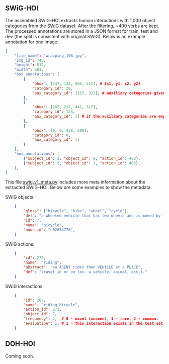 
## SWiG-HOI
The assembled SWiG-HOI extracts human interactions with 1,000 object categories from the [SWiG](https://github.com/allenai/swig) dataset. After the filtering, ~400 verbs are kept. The processed annotations are stored in a JSON format for train, test and dev (the split is consistent with original SWiG). Below is an example annotation for one image.
```json
[
    "file_name": "wrapping_196.jpg",
    "img_id": 745,
    "height": 512,
    "width": 681,
    "box_annotations": [
        {
            "bbox": [247, 134, 566, 512], # [x1, y1, x2, y2]
            "category_id": 28,
            "aux_category_id": [167, 323], # auxiliary categories given by multiple annotators
        },
        {
            "bbox": [282, 217, 441, 317],
            "category_id": 123,
            "aux_category_id": [] # if the auxiliary categories are empty, it usually means annotators give the consistent annotation. 
        },
        {
            "bbox": [0, 0, 438, 509],
            "category_id": 0,
            "aux_category_id": []
        }
    ],
    "hoi_annotations": [
        {"subject_id": 2, "object_id": 0, "action_id": 402},
        {"subject_id": 2, "object_id": 1, "action_id": 402},
    ],
]
```

This file [swig_v1_meta.py](https://github.com/scwangdyd/large_vocabulary_hoi_detection/choir/data/datasets/swig_v1_meta.py) includes more meta information about the extracted SWiG-HOI. Below are some examples to show the metadata.

SWiG objects:
```json
    {
        "gloss": ["bicycle", "bike", "wheel", "cycle"],
        "def": "a wheeled vehicle that has two wheels and is moved by foot pedals",
        "id": 7,
        "name": "bicycle",
        "noun_id": "n02834778",
    }
```
SWiG actions:

```json
    {
        "id": 272,
        "name": "riding",
        "abstract": "an AGENT rides then VEHICLE at a PLACE",
        "def": "travel in or on (ex. a vehicle, animal, ect.)."
    }
```
SWiG interactions:
```json
    {
        "id": 207,
        "name": "riding bicycle",
        "action_id": 272,
        "object_id": 7,
        "frequency": 2,  # 0 - novel (unseen), 1 - rare, 2 - common.
        "evaluation": 1, # 1 = this interaction exists in the test set and will be evaluated.
    }
```

## DOH-HOI
Coming soon.